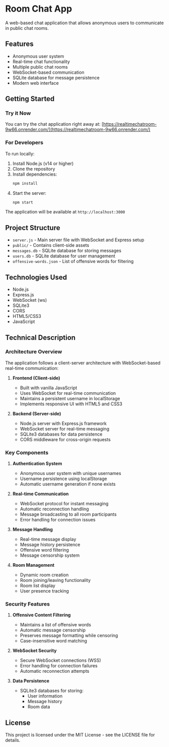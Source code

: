 # Room Chat App

A web-based chat application that allows anonymous users to communicate in public chat rooms.

## Features

- Anonymous user system
- Real-time chat functionality
- Multiple public chat rooms
- WebSocket-based communication
- SQLite database for message persistence
- Modern web interface

## Getting Started

### Try it Now

You can try the chat application right away at:
[https://realtimechatroom-9w66.onrender.com/](https://realtimechatroom-9w66.onrender.com/)

### For Developers

To run locally:

1. Install Node.js (v14 or higher)
2. Clone the repository
3. Install dependencies:
   ```bash
   npm install
   ```
4. Start the server:
   ```bash
   npm start
   ```

The application will be available at `http://localhost:3000`

## Project Structure

- `server.js` - Main server file with WebSocket and Express setup
- `public/` - Contains client-side assets
- `messages.db` - SQLite database for storing messages
- `users.db` - SQLite database for user management
- `offensive-words.json` - List of offensive words for filtering

## Technologies Used

- Node.js
- Express.js
- WebSocket (ws)
- SQLite3
- CORS
- HTML5/CSS3
- JavaScript

## Technical Description

### Architecture Overview
The application follows a client-server architecture with WebSocket-based real-time communication:

1. **Frontend (Client-side)**
   - Built with vanilla JavaScript
   - Uses WebSocket for real-time communication
   - Maintains a persistent username in localStorage
   - Implements responsive UI with HTML5 and CSS3

2. **Backend (Server-side)**
   - Node.js server with Express.js framework
   - WebSocket server for real-time messaging
   - SQLite3 databases for data persistence
   - CORS middleware for cross-origin requests

### Key Components

1. **Authentication System**
   - Anonymous user system with unique usernames
   - Username persistence using localStorage
   - Automatic username generation if none exists

2. **Real-time Communication**
   - WebSocket protocol for instant messaging
   - Automatic reconnection handling
   - Message broadcasting to all room participants
   - Error handling for connection issues

3. **Message Handling**
   - Real-time message display
   - Message history persistence
   - Offensive word filtering
   - Message censorship system

4. **Room Management**
   - Dynamic room creation
   - Room joining/leaving functionality
   - Room list display
   - User presence tracking

### Security Features

1. **Offensive Content Filtering**
   - Maintains a list of offensive words
   - Automatic message censorship
   - Preserves message formatting while censoring
   - Case-insensitive word matching

2. **WebSocket Security**
   - Secure WebSocket connections (WSS)
   - Error handling for connection failures
   - Automatic reconnection attempts

3. **Data Persistence**
   - SQLite3 databases for storing:
     - User information
     - Message history
     - Room data

## License

This project is licensed under the MIT License - see the LICENSE file for details.
